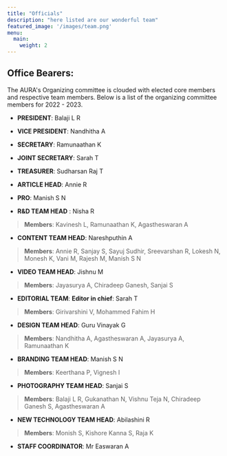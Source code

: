 ```yaml
---
title: "Officials"
description: "here listed are our wonderful team"
featured_image: '/images/team.png'
menu:
  main:
    weight: 2
---
```


## Office Bearers:

The AURA's Organizing committee is clouded with elected core members and respective team 
members. Below is a list of the organizing committee members for 2022 - 2023.
- __PRESIDENT__: Balaji L R   

- __VICE PRESIDENT__: Nandhitha A  

- __SECRETARY__: Ramunaathan K   
 
- __JOINT SECRETARY__: Sarah T  

- __TREASURER__: Sudharsan Raj T   

- __ARTICLE HEAD__: Annie R  

- __PRO__: Manish S N   

- __R&D TEAM HEAD__ : Nisha R
> __Members__: Kavinesh L, Ramunaathan K, Agastheswaran A   

- __CONTENT TEAM HEAD__: Nareshputhin A
> __Members__: Annie R, Sanjay S, Sayuj Sudhir, Sreevarshan R, Lokesh N, Monesh K, Vani M, Rajesh M, Manish S N  

- __VIDEO TEAM HEAD__: Jishnu M
> __Members__: Jayasurya A, Chiradeep Ganesh, Sanjai S   

- __EDITORIAL TEAM__:
  __Editor in chief__: Sarah T
> __Members__: Girivarshini V, Mohammed Fahim H   

- __DESIGN TEAM HEAD__: Guru Vinayak G 
> __Members__: Nandhitha A, Agastheswaran A, Jayasurya A, Ramunaathan K  

- __BRANDING TEAM HEAD__: Manish S N 
> __Members__: Keerthana P, Vignesh I  

- __PHOTOGRAPHY TEAM HEAD__: Sanjai S 
> __Members__: Balaji L R, Gukanathan N, Vishnu Teja N, Chiradeep Ganesh S, Agastheswaran A   

- __NEW TECHNOLOGY TEAM HEAD__: Abilashini R  
> __Members__: Monish S, Kishore Kanna S, Raja K  

- __STAFF COORDINATOR__: Mr Easwaran A